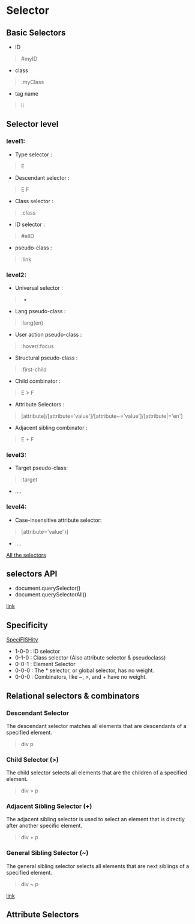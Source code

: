 # Selector

## Basic Selectors
 - ID
 > #myID
 - class
 > .myClass
 - tag name
 > li

## Selector level

### level1:

- Type selector : 
> E
- Descendant selector : 
> E F
- Class selector :
> .class
- ID selector :
> #elID
- pseudo-class :
> :link

### level2:

- Universal selector :
> *
- Lang pseudo-class :
> :lang(en)
- User action pseudo-class :
>  :hover/:focus
- Structural pseudo-class :
> :first-child
- Child combinator :
> E > F
- Attribute Selectors :
> [attribute]/[attribute='value']/[attribute~='value']/[attribute|='en']
- Adjacent sibling combinator :
> E + F
 
### level3:
- Target pseudo-class:
> :target
- ....

### level4:
- Case-insensitive attribute selector:
> [attribute='value' i]
- ....

[All the selectors](https://estelle.github.io/CSS/selectors/#slide15)

## selectors API
- document.querySelector()
- document.querySelectorAll()

[link](https://developer.mozilla.org/en-US/docs/Web/API/Document_object_model/Locating_DOM_elements_using_selectors)

## Specificity

[SpeciFISHity](https://estelle.github.io/CSS/selectors/#slide20)

- 1-0-0 : ID selector
- 0-1-0 : Class selector (Also attribute selector & pseudoclass)
- 0-0-1 : Element Selector
- 0-0-0 : The * selector, or global selector, has no weight.
- 0-0-0 : Combinators, like ~, >, and + have no weight.

## Relational selectors & combinators

### Descendant Selector
The descendant selector matches all elements that are descendants of a specified element.
> div p

### Child Selector (>)
The child selector selects all elements that are the children of a specified element.
> div > p

### Adjacent Sibling Selector (+)
The adjacent sibling selector is used to select an element that is directly after another specific element.
> div + p 

### General Sibling Selector (~)
The general sibling selector selects all elements that are next siblings of a specified element.
>  div ~ p

[link](https://www.w3schools.com/css/css_combinators.asp)

## Attribute Selectors
